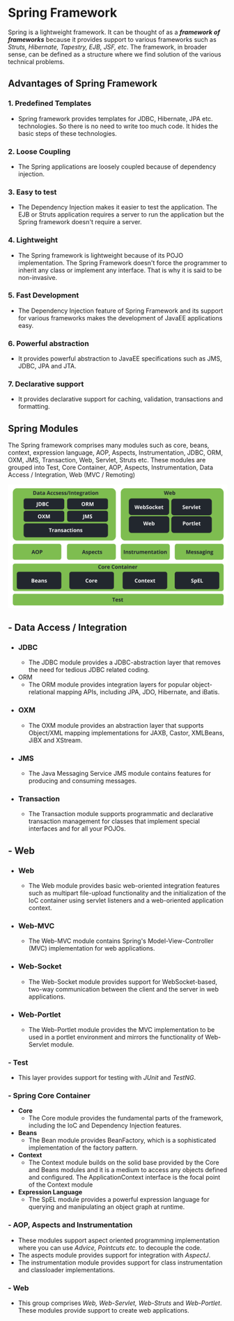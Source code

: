 # Spring Framework
Spring is a lightweight framework. It can be thought of as a ***framework of frameworks*** because it provides support to various frameworks such as *Struts, Hibernate, Tapestry, EJB, JSF, etc*. The framework, in broader sense, can be defined as a structure where we find solution of the various technical problems.
## Advantages of Spring Framework
### 1. **Predefined Templates**
   - Spring framework provides templates for JDBC, Hibernate, JPA etc. technologies. So there is no need to write too much code. It hides the basic steps of these technologies.
### 2. **Loose Coupling**
   - The Spring applications are loosely coupled because of dependency injection.
### 3. **Easy to test**
   - The Dependency Injection makes it easier to test the application. The EJB or Struts application requires a server to run the application but the Spring framework doesn't        require a server.
### 4. **Lightweight**
   - The Spring framework is lightweight because of its POJO implementation. The Spring Framework doesn't force the programmer to inherit any class or implement any interface.        That is why it is said to be non-invasive.
### 5. **Fast Development**
   - The Dependency Injection feature of Spring Framework and its support for various frameworks makes the development of JavaEE applications easy.
### 6. **Powerful abstraction**
   - It provides powerful abstraction to JavaEE specifications such as JMS, JDBC, JPA and JTA.
### 7. **Declarative support**
   - It provides declarative support for caching, validation, transactions and formatting.
## Spring Modules
The Spring framework comprises many modules such as core, beans, context, expression language, AOP, Aspects, Instrumentation, JDBC, ORM, OXM, JMS, Transaction, Web, Servlet, Struts etc. These modules are grouped into Test, Core Container, AOP, Aspects, Instrumentation, Data Access / Integration, Web (MVC / Remoting)

![This is spring modules](image/spring-modules.png)

## - **Data Access / Integration**
  - ### JDBC
    - The JDBC module provides a JDBC-abstraction layer that removes the need for tedious JDBC related coding.
  - ORM
    - The ORM module provides integration layers for popular object-relational mapping APIs, including JPA, JDO, Hibernate, and iBatis.
  - ### OXM
    - The OXM module provides an abstraction layer that supports Object/XML mapping implementations for JAXB, Castor, XMLBeans, JiBX and XStream.
  - ### JMS
    - The Java Messaging Service JMS module contains features for producing and consuming messages.
  - ### Transaction
    - The Transaction module supports programmatic and declarative transaction management for classes that implement special interfaces and for all your POJOs.

## - **Web**
  - ### Web
    - The Web module provides basic web-oriented integration features such as multipart file-upload functionality and the initialization of the IoC container using servlet         listeners and a web-oriented application context.
  - ### Web-MVC
    - The Web-MVC module contains Spring's Model-View-Controller (MVC) implementation for web applications.
  - ### Web-Socket
    - The Web-Socket module provides support for WebSocket-based, two-way communication between the client and the server in web applications.
  - ### Web-Portlet
    - The Web-Portlet module provides the MVC implementation to be used in a portlet environment and mirrors the functionality of Web-Servlet module.


### - **Test**
  - This layer provides support for testing with *JUnit* and *TestNG*.
### - **Spring Core Container**
  - **Core**
    - The Core module provides the fundamental parts of the framework, including the IoC and Dependency Injection features.
  - **Beans**
    - The Bean module provides BeanFactory, which is a sophisticated implementation of the factory pattern.
  - **Context**
    - The Context module builds on the solid base provided by the Core and Beans modules and it is a medium to access any objects defined and configured. The                       ApplicationContext interface is the focal point of the Context module
  - **Expression Language**
    - The SpEL module provides a powerful expression language for querying and manipulating an object graph at runtime.
### - **AOP, Aspects and Instrumentation**
  - These modules support aspect oriented programming implementation where you can use *Advice, Pointcuts etc.* to decouple the code.
  - The aspects module provides support for integration with *AspectJ*.
  - The instrumentation module provides support for class instrumentation and classloader implementations.

### - **Web**
  - This group comprises *Web, Web-Servlet, Web-Struts* and *Web-Portlet*. These modules provide support to create web applications.
